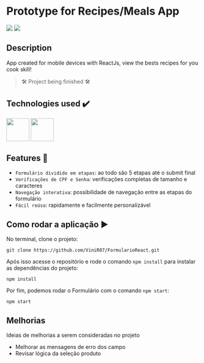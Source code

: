 # Prototype for Recipes/Meals App

<div>
<img src="https://thumbs2.imgbox.com/2d/4b/XANcmzdC_t.png" />
<img src="https://thumbs2.imgbox.com/fb/bd/8rw85V9f_t.png" />
</div>
  
## Description
App created for mobile devices with ReactJs, view the bests recipes for you cook skill!

> 🛠 Project being finished 🛠

## Technologies used :heavy_check_mark:

<div>
<img src="https://cdn.jsdelivr.net/gh/devicons/devicon/icons/javascript/javascript-original.svg" width= "60px"/>
<img src="https://cdn.jsdelivr.net/gh/devicons/devicon/icons/react/react-original.svg" width= "60px"/>
</div>
  
## Features :hammer:

- `Formulário dividido em etapas`: ao todo são 5 etapas até o submit final
- `Verificações de CPF e Senha`: verificações completas de tamanho e caracteres
- `Navegação interativa`: possibilidade de navegação entre as etapas do formulário
- `Fácil reúso`: rapidamente e facilmente personalizável

## Como rodar a aplicação :arrow_forward:

No terminal, clone o projeto:

```
git clone https://github.com/ViniR07/FormularioReact.git
```

Após isso acesse o repositório e rode o comando `npm install` para instalar as dependências do projeto:

```
npm install
```

Por fim, podemos rodar o Formulário com o comando `npm start`:

```
npm start
```

## Melhorias 

Ideias de melhorias a serem consideradas no projeto

- Melhorar as mensagens de erro dos campo
- Revisar lógica da seleção produto
